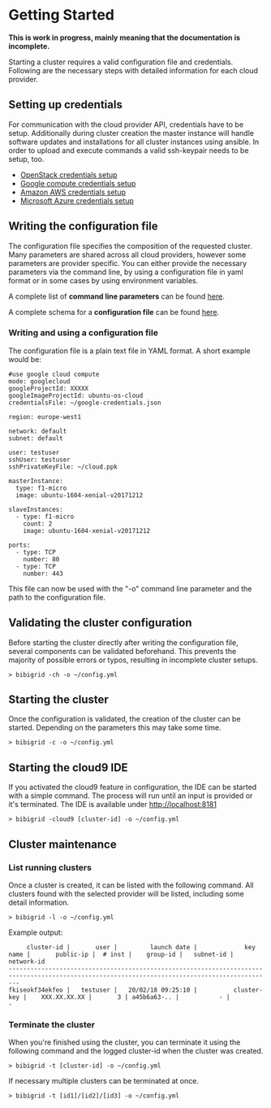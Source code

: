 # Getting Started

**This is work in progress, mainly meaning that the documentation is incomplete.**

Starting a cluster requires a valid configuration file and credentials. Following are the necessary steps with detailed information for each cloud provider.

## Setting up credentials
For communication with the cloud provider API, credentials have to be setup.
Additionally during cluster creation the master instance will handle software updates and installations for all cluster instances using ansible.
In order to upload and execute commands a valid ssh-keypair needs to be setup, too.
- [OpenStack credentials setup](../bibigrid-openstack/docs/Credentials_Setup.md)
- [Google compute credentials setup](../bibigrid-googlecloud/docs/Credentials_Setup.md)
- [Amazon AWS credentials setup](../bibigrid-aws/docs/Credentials_Setup.md)
- [Microsoft Azure credentials setup](../bibigrid-azure/docs/Credentials_Setup.md)

## Writing the configuration file
The configuration file specifies the composition of the requested cluster. Many parameters are shared across all cloud providers, however some parameters are provider specific.
You can either provide the necessary parameters via the command line, by using a configuration file in yaml format or in some cases by using environment variables.

A complete list of **command line parameters** can be found [here](COMMAND_LINE.md).

A complete schema for a **configuration file** can be found [here](CONFIGURATION_SCHEMA.md).

### Writing and using a configuration file
The configuration file is a plain text file in YAML format. A short example would be:

```
#use google cloud compute
mode: googlecloud
googleProjectId: XXXXX
googleImageProjectId: ubuntu-os-cloud
credentialsFile: ~/google-credentials.json

region: europe-west1

network: default
subnet: default

user: testuser
sshUser: testuser
sshPrivateKeyFile: ~/cloud.ppk

masterInstance:
  type: f1-micro
  image: ubuntu-1604-xenial-v20171212

slaveInstances:
  - type: f1-micro
    count: 2
    image: ubuntu-1604-xenial-v20171212

ports:
  - type: TCP
    number: 80
  - type: TCP
    number: 443
```

This file can now be used with the "-o" command line parameter and the path to the configuration file.

## Validating the cluster configuration
Before starting the cluster directly after writing the configuration file, several components can be validated beforehand.
This prevents the majority of possible errors or typos, resulting in incomplete cluster setups.

```
> bibigrid -ch -o ~/config.yml
```

## Starting the cluster
Once the configuration is validated, the creation of the cluster can be started. Depending on the parameters
this may take some time.

```
> bibigrid -c -o ~/config.yml
```

## Starting the cloud9 IDE
If you activated the cloud9 feature in configuration, the IDE can be started with a simple command.
The process will run until an input is provided or it's terminated. The IDE is available under [http://localhost:8181](http://localhost:8181)

```
> bibigrid -cloud9 [cluster-id] -o ~/config.yml
```

## Cluster maintenance
### List running clusters
Once a cluster is created, it can be listed with the following command. All clusters found
with the selected provider will be listed, including some detail information.

```
> bibigrid -l -o ~/config.yml
```

Example output:

```
     cluster-id |       user |         launch date |             key name |       public-ip |  # inst |    group-id |   subnet-id |  network-id
-----------------------------------------------------------------------------------------------------------------------------------------------
fkiseokf34ekfeo |   testuser |   20/02/18 09:25:10 |          cluster-key |    XXX.XX.XX.XX |       3 | a45b6a63-.. |           - |           -
```

### Terminate the cluster
When you're finished using the cluster, you can terminate it using the following command and the logged cluster-id when the cluster was created.

```
> bibigrid -t [cluster-id] -o ~/config.yml
```

If necessary multiple clusters can be terminated at once.

```
> bibigrid -t [id1]/[id2]/[id3] -o ~/config.yml
```

